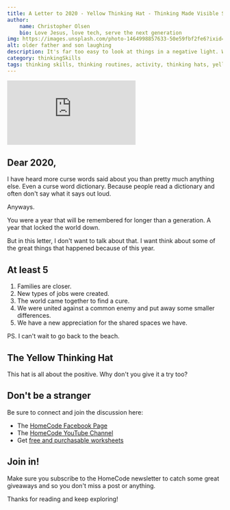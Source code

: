 ```yaml
---
title: A Letter to 2020 - Yellow Thinking Hat - Thinking Made Visible Series
author:
    name: Christopher Olsen
    bio: Love Jesus, love tech, serve the next generation
img: https://images.unsplash.com/photo-1464998857633-50e59fbf2fe6?ixid=MXwxMjA3fDB8MHxwaG90by1wYWdlfHx8fGVufDB8fHw%3D&ixlib=rb-1.2.1&auto=format&fit=crop&w=400
alt: older father and son laughing
description: It's far too easy to look at things in a negative light. With this thinking hat we attempt flip that over.
category: thinkingSkills
tags: thinking skills, thinking routines, activity, thinking hats, yellow thinking hat
---
```

<iframe src="https://www.youtube.com/embed/5QFePIEAw24" frameborder="0" allow="accelerometer; autoplay; clipboard-write; encrypted-media; gyroscope; picture-in-picture" allowfullscreen></iframe>

## Dear 2020,
I have heard more curse words said about you than pretty much anything else. Even a curse word dictionary. Because people read a dictionary and often don't say what it says out loud.

Anyways.

You were a year that will be remembered for longer than a generation. A year that locked the world down. 

But in this letter, I don't want to talk about that. I want think about some of the great things that happened because of this year.

## At least 5
1. Families are closer.
2. New types of jobs were created.
3. The world came together to find a cure.
4. We were united against a common enemy and put away some smaller differences.
5. We have a new appreciation for the shared spaces we have.

PS. I can't wait to go back to the beach.

## The Yellow Thinking Hat
This hat is all about the positive. Why don't you give it a try too?

## Don't be a stranger
Be sure to connect and join the discussion here:

+ The [HomeCode Facebook Page](https://facebook.com/homecodegeorge)
+ The [HomeCode YouTube Channel](https://www.youtube.com/channel/UCUtv80PwqNDHfvSMPcAXR_g)
+ Get [free and purchasable worksheets](https://teachingresources.co.za/vendors/mr-os-homecode-store/)

## Join in!

Make sure you subscribe to the HomeCode newsletter to catch some great giveaways and so you don't miss a post or anything.

Thanks for reading and keep exploring!